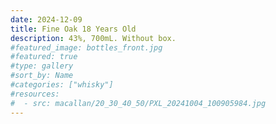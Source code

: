 ```yaml
---
date: 2024-12-09
title: Fine Oak 18 Years Old
description: 43%, 700mL. Without box.
#featured_image: bottles_front.jpg
#featured: true
#type: gallery
#sort_by: Name
#categories: ["whisky"]
#resources:
#  - src: macallan/20_30_40_50/PXL_20241004_100905984.jpg
---
```

